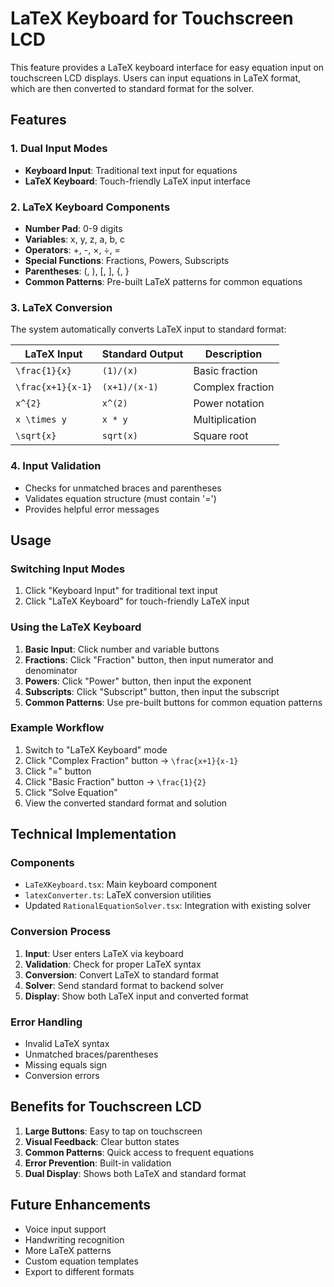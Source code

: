 # LaTeX Keyboard for Touchscreen LCD

This feature provides a LaTeX keyboard interface for easy equation input on touchscreen LCD displays. Users can input equations in LaTeX format, which are then converted to standard format for the solver.

## Features

### 1. Dual Input Modes
- **Keyboard Input**: Traditional text input for equations
- **LaTeX Keyboard**: Touch-friendly LaTeX input interface

### 2. LaTeX Keyboard Components
- **Number Pad**: 0-9 digits
- **Variables**: x, y, z, a, b, c
- **Operators**: +, -, ×, ÷, =
- **Special Functions**: Fractions, Powers, Subscripts
- **Parentheses**: (, ), [, ], {, }
- **Common Patterns**: Pre-built LaTeX patterns for common equations

### 3. LaTeX Conversion
The system automatically converts LaTeX input to standard format:

| LaTeX Input | Standard Output | Description |
|-------------|-----------------|-------------|
| `\frac{1}{x}` | `(1)/(x)` | Basic fraction |
| `\frac{x+1}{x-1}` | `(x+1)/(x-1)` | Complex fraction |
| `x^{2}` | `x^(2)` | Power notation |
| `x \times y` | `x * y` | Multiplication |
| `\sqrt{x}` | `sqrt(x)` | Square root |

### 4. Input Validation
- Checks for unmatched braces and parentheses
- Validates equation structure (must contain '=')
- Provides helpful error messages

## Usage

### Switching Input Modes
1. Click "Keyboard Input" for traditional text input
2. Click "LaTeX Keyboard" for touch-friendly LaTeX input

### Using the LaTeX Keyboard
1. **Basic Input**: Click number and variable buttons
2. **Fractions**: Click "Fraction" button, then input numerator and denominator
3. **Powers**: Click "Power" button, then input the exponent
4. **Subscripts**: Click "Subscript" button, then input the subscript
5. **Common Patterns**: Use pre-built buttons for common equation patterns

### Example Workflow
1. Switch to "LaTeX Keyboard" mode
2. Click "Complex Fraction" button → `\frac{x+1}{x-1}`
3. Click "=" button
4. Click "Basic Fraction" button → `\frac{1}{2}`
5. Click "Solve Equation"
6. View the converted standard format and solution

## Technical Implementation

### Components
- `LaTeXKeyboard.tsx`: Main keyboard component
- `latexConverter.ts`: LaTeX conversion utilities
- Updated `RationalEquationSolver.tsx`: Integration with existing solver

### Conversion Process
1. **Input**: User enters LaTeX via keyboard
2. **Validation**: Check for proper LaTeX syntax
3. **Conversion**: Convert LaTeX to standard format
4. **Solver**: Send standard format to backend solver
5. **Display**: Show both LaTeX input and converted format

### Error Handling
- Invalid LaTeX syntax
- Unmatched braces/parentheses
- Missing equals sign
- Conversion errors

## Benefits for Touchscreen LCD

1. **Large Buttons**: Easy to tap on touchscreen
2. **Visual Feedback**: Clear button states
3. **Common Patterns**: Quick access to frequent equations
4. **Error Prevention**: Built-in validation
5. **Dual Display**: Shows both LaTeX and standard format

## Future Enhancements

- Voice input support
- Handwriting recognition
- More LaTeX patterns
- Custom equation templates
- Export to different formats 